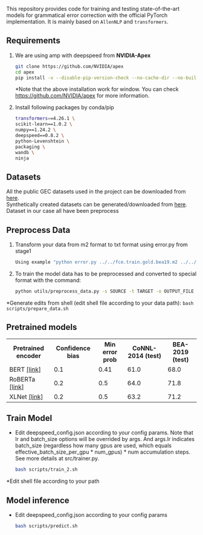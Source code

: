 This repository provides code for training and testing state-of-the-art models for grammatical error correction with the official PyTorch implementation.
It is mainly based on `AllenNLP` and `transformers`.

## Requirements
1. We are using amp with deepspeed from **NVIDIA-Apex**
    ```bash
    git clone https://github.com/NVIDIA/apex
    cd apex
    pip install -v --disable-pip-version-check --no-cache-dir --no-build-isolation ./
    ```
    *Note that the above installation work for window. You can check https://github.com/NVIDIA/apex for more information.

2. Install following packages by conda/pip
    ```bash
    transformers==4.26.1 \
    scikit-learn==1.0.2 \
    numpy==1.24.2 \
    deepspeed==0.8.2 \
    python-Levenshtein \
    packaging \
    wandb \
    ninja
    ```

## Datasets
All the public GEC datasets used in the project can be downloaded from [here](https://www.cl.cam.ac.uk/research/nl/bea2019st/#data).<br>
Synthetically created datasets can be generated/downloaded from [here](https://github.com/awasthiabhijeet/PIE/tree/master/errorify).<br>
Dataset in our case all have been preprocess

## Preprocess Data
1. Transform your data from m2 format to txt format using error.py from stage1
    ```bash
    Using example "python error.py ../../fce.train.gold.bea19.m2 ../../output/train_texts"
    ```
2. To train the model data has to be preprocessed and converted to special format with the command:
    ```bash
    python utils/preprocess_data.py -s SOURCE -t TARGET -o OUTPUT_FILE
    ```
*Generate edits from shell (edit shell file according to your data path):
    ```
    bash scripts/prepare_data.sh
    ```
    
## Pretrained models
<table>
  <tr>
    <th>Pretrained encoder</th>
    <th>Confidence bias</th>
    <th>Min error prob</th>
    <th>CoNNL-2014 (test)</th>
    <th>BEA-2019 (test)</th>
  </tr>
  <tr>
    <td>BERT <a href="https://grammarly-nlp-data-public.s3.amazonaws.com/gector/bert_0_gectorv2.th">[link]</a></td>
    <td>0.1</td>
    <td>0.41</td>
    <td>61.0</td>
    <td>68.0</td>
  </tr>
  <tr>
    <td>RoBERTa <a href="https://grammarly-nlp-data-public.s3.amazonaws.com/gector/roberta_1_gectorv2.th">[link]</a></td>
    <td>0.2</td>
    <td>0.5</td>
    <td>64.0</td>
    <td>71.8</td>
  </tr>
  <tr>
    <td>XLNet <a href="https://grammarly-nlp-data-public.s3.amazonaws.com/gector/xlnet_0_gectorv2.th">[link]</a></td>
    <td>0.2</td>
    <td>0.5</td>
    <td>63.2</td>
    <td>71.2</td>
  </tr>
</table>

## Train Model
- Edit deepspeed_config.json according to your config params. Note that lr and batch_size options will be overrided by args. And args.lr indicates batch_size (regardless how many gpus are used, which equals effective_batch_size_per_gpu * num_gpus) * num accumulation steps. See more details at src/trainer.py.

   ```bash
   bash scripts/train_2.sh
   ```
*Edit shell file according to your path
## Model inference
- Edit deepspeed_config.json according to your config params
    ```bash
    bash scripts/predict.sh
    ```
